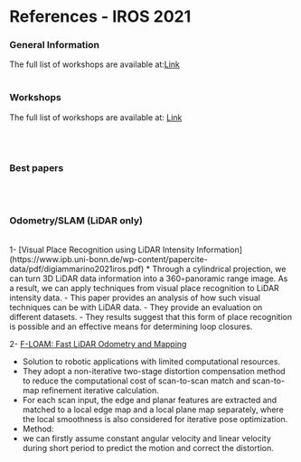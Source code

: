 # References - IROS 2021

<!---
Started to write on Oct 21 2021
Zahra
-->


### General Information
The full list of workshops are available at:[Link](https://ras.papercept.net/conferences/conferences/IROS21/program/)
<br/>
<br/>


### Workshops
The full list of workshops are available at: [Link](https://ras.papercept.net/conferences/conferences/IROS21/program/IROS21_ProgramAtAGlanceWeb.html#weat1_) 

<br/>
<br/>


### Best papers

<br/>
<br/>


### Odometry/SLAM (LiDAR only)

<br/>
1- [Visual Place Recognition using LiDAR Intensity Information](https://www.ipb.uni-bonn.de/wp-content/papercite-data/pdf/digiammarino2021iros.pdf)  
* Through a cylindrical projection, we can turn  3D LiDAR data information into a 360◦panoramic range image. As a result, we can apply techniques from visual place recognition to LiDAR intensity data. 
  - This paper provides an analysis of how such visual techniques can be with LiDAR data.
  - They provide an evaluation on different datasets. 
  - They results suggest that this form of place recognition is possible and an effective means for determining loop closures.  
  
2- [F-LOAM: Fast LiDAR Odometry and Mapping](https://arxiv.org/pdf/2107.00822.pdf)
 - Solution to robotic applications with limited computational resources.
 - They adopt a non-iterative two-stage distortion compensation method to reduce the computational cost of scan-to-scan match and scan-to-map refinement iterative calculation.
 - For each scan input, the edge and planar features are extracted and matched to a local edge map and a local plane map separately, where the local smoothness is also considered for iterative pose optimization.
 - Method:  
  - we can firstly assume constant angular velocity and linear velocity during short period to predict the motion and correct the distortion.

<br/>
<br/>



